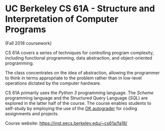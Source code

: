 # UC Berkeley CS 61A - Structure and Interpretation of Computer Programs 
(Fall 2018 coursework)

CS 61A covers a series of techniques for controlling program complexity, including functional programming, data abstraction, and object-oriented programming. 

The class concentrates on the idea of abstraction, allowing the programmer to think in terms appropriate to the problem rather than in low-level operations dictated by the computer hardware. 

CS 61A primarily uses the *Python 3* programming language. The *Scheme* programming language and the Structured Query Language (*SQL*) are explored in the latter half of the course. The course enables students to self-study by employing the use of the [OK autograder](https://okpy.org/) for coding assignments and projects.

Course website: https://inst.eecs.berkeley.edu/~cs61a/fa18/
